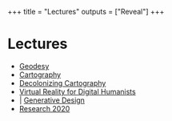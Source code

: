 +++
title = "Lectures"
outputs = ["Reveal"]
+++

# Lectures

* [<i class="ms ms-txt"></i> Geodesy](/lectures/geodesy/)
* [<i class="ms ms-txt"></i> Cartography](/lectures/cartography/)
* [<i class="ms ms-txt"></i> Decolonizing Cartography](/lectures/decolonizing-cartography/)
* [<i class="ms ms-txt"></i> Virtual Reality for Digital Humanists](/lectures/vr/)
* [<i class="ms ms-action-camera"></i>](https://youtu.be/_cqwgFKCRyU) | [<i class="ms ms-txt"></i> Generative Design](/lectures/generative-design/)
* [<i class="ms ms-txt"></i> Research 2020](/lectures/research-2020/)
